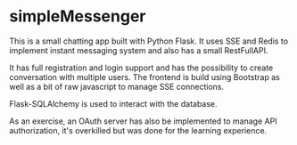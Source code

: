 # simpleMessenger

This is a small chatting app built with Python Flask.
It uses SSE and Redis to implement instant messaging system and also has a small RestFullAPI.

It has full registration and login support and has the possibility to create conversation with multiple users.
The frontend is build using Bootstrap as well as a bit of raw javascript to manage SSE connections.

Flask-SQLAlchemy is used to interact with the database.

As an exercise, an OAuth server has also be implemented to manage API authorization, it's overkilled but was done for the learning experience.
